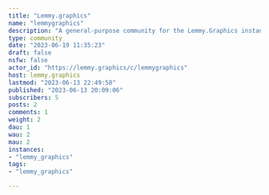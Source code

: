 ```yaml
---
title: "Lemmy.graphics" 
name: "lemmygraphics"
description: "A general-purpose community for the Lemmy.Graphics instance."
type: community
date: "2023-06-19 11:35:23"
draft: false
nsfw: false
actor_id: "https://lemmy.graphics/c/lemmygraphics"
host: lemmy.graphics
lastmod: "2023-06-13 22:49:58"
published: "2023-06-13 20:09:06"
subscribers: 5
posts: 2
comments: 1
weight: 2
dau: 1
wau: 2
mau: 2
instances:
- "lemmy_graphics"
tags: 
- "lemmy_graphics"

---
```

